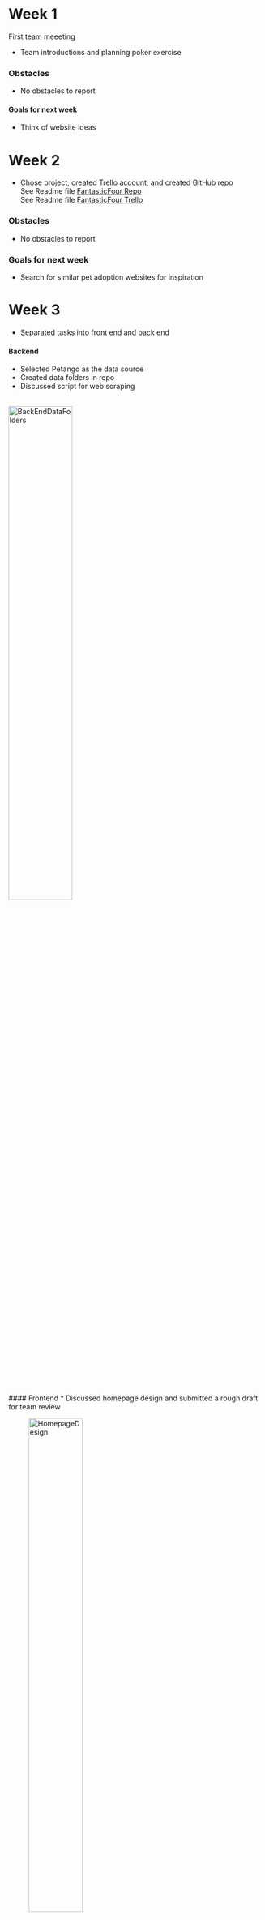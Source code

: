 # Week 1
First team meeeting
* Team introductions and planning poker exercise

### Obstacles
* No obstacles to report

#### Goals for next week
* Think of website ideas

# Week 2
* Chose project, created Trello account, and created GitHub repo
<br> See Readme file [FantasticFour Repo](https://github.com/Fantastic4Project3308/PetRescue)
<br> See Readme file [FantasticFour Trello](https://trello.com/w/fantasticfour82)

### Obstacles
* No obstacles to report

### Goals for next week
* Search for similar pet adoption websites for inspiration

# Week 3
* Separated tasks into front end and back end

#### Backend
* Selected Petango as the data source
* Created data folders in repo
* Discussed script for web scraping
<br>
<img src="BackEndDataFolders.png" alt="BackEndDataFolders" WIDTH=50% ALIGH="LEFT"/>
<br>
#### Frontend
* Discussed homepage design and submitted a rough draft for team review
<br>
<figure width=100%>
<img src="HomepageDesign.png" alt="HomepageDesign" WIDTH=50%/></figure>
<br>
<figure width=100%></figure>
### Obstacles
* Seattle Humane website had latency issues with loading pet information which causes us to lose html text we scraped. The work around was switching to Petango.com for our data source.
* Frontend didn't have obstacles this week

### Goals for next week
* Create scripts for webscrapping
* Work on a listing of possible web pages based on research from other pet adoption websites

# Week 4
* Continued working on website design and website scrapping script
#### Backend
* Completed 3 scripts to scrape Petango
<figure width=100%>
<img src="WebScraping.png" alt="WebScraping" WIDTH=50%/></figure>
<figure width=100%></figure>

* Stored HTML website data in dog directory. Screen shot below shows a sample of the website HTML files collected.
<figure width=100%>
<img src="AttributeHTML.png" alt="AttributeHTML" WIDTH=50%/></figure>
<br>
<figure width=100%></figure>

#### Frontend
* Created a listing of possible webpages that we'll discuss with the rest of the team during our stand up meeting 3/2. 
<figure width=100%>
<img src="WebpageIdeas.png" alt="WebpageIdeas" WIDTH=50%/></figure>
<br>
<figure width=100%></figure>
### Obstacles
#### Backend
* Backend didn't have obstacles this week

#### Frontend
* We'll need to consider what data is available and if the webpages are feasible.

### Goals for next week
#### Backend
* Create script to cycle through html files and use pet attributes script to generate attribute files for each animal
* Work with front end to finalize attributes list and complete final edits to web scrapping script

#### Frontend
* Continue designing webpages and how to hyperlink them together (use wix.com if possible)
* Work toward completion of milestone 4
* 


# Week 5
#### Backend
* Created data from cat and dog html and generated ~ 50 files in cat and dog data folders

#### Frontend
* Created a layout design on wix as inspiration
* Created mock up of webpages: home, dog, cat, about us, animal bio, buttons, animal adoption form, and how these pages and buttons would link together
* Worked on project milestone 4 and created parameters for pages
<br>
<img src="Wk5_FrontEnd.png" alt="Wk5FrontEnd" WIDTH=50% ALIGH="LEFT"/>
<br>
<br>

#### Goals for next week
* Finalize sprint
* Discuss next sprint goals for the following week

### Obstacles
* Front and backend did not experience obstacles this week

# Week 6 (Start of new Sprint)
Sprint was finalized and milestone 4 was completed. 

This week, we discussed milestone 5 and decided that it will be completed during our 4/5 meeting as a team.

We also discussed what we'd like to accomplish during this new sprint as detailed below. We expect to have this sprint completed by 4/7.
#### Frontend
* Create css and HTML pages. We split this task up between team members to allow for full team participation.
<br>
<img src="Wk6_FrontEnd.png" alt="Wk6FrontEnd" WIDTH=50% ALIGH="LEFT"/>
<br>
<br>
#### Backend
* Create files to rrender web pages with flask.
<br>
<img src="Wk6_BackEnd.png" alt="Wk6BackEnd" WIDTH=50% ALIGH="LEFT"/>
<br>
<br>

#### Goals for next week
* Continue working on current sprint

### Obstacles
* Front and backend did not experience obstacles this week

# Week 7
#### Frontend
* Completed/ work-in-progress html pages of Homepage, AdaptionForm, AboutUs, CatPage, and DogPage
* Discussed how html, css, and javascript files would be structured for the website.
<br>
<img src="Wk7_FrontEnd.png" alt="Wk7FrontEnd" WIDTH=50% ALIGH="LEFT"/>
<br>

#### Backend
* Continue working on current sprint.
* Created Furever.py file and necessary routes.
<br>
<img src="Wk7_BackEnd.png" alt="Wk7BackEnd" WIDTH=50% ALIGH="LEFT"/>
<br>
<br>

#### Goals for next week
* Discuss and complete Milestone 5 on Wednesday April 5th
* Continue working on the html drafts and backend
* Work together on css and other files on April 7th 2023.

### Obstacles
* Front and backend did not experience obstacles this week

# Week 12
#### Frontend
* Completed/ work-in-progress html pages of Homepage, AdaptionForm, AboutUs, CatPage, and DogPage
* Discussed how html, css, and javascript files would be structured for the website.
<br>
<img src="Wk7_FrontEnd.png" alt="Wk7FrontEnd" WIDTH=50% ALIGH="LEFT"/>
<br>

#### Backend
* Worked out and uploaded the SQL Design markdown file onto the repo. [SQL_TESTING.md](https://github.com/Fantastic4Project3308/PetRescue/blob/main/SQL_TESTING.md).
<br>
<img src="sql_design.JPG" alt="Wk12BackEnd" WIDTH=50% ALIGH="LEFT"/>
<br>
<br>

#### Goals for next week
* Continue working on the html drafts and backend
* Work together on css and other files on April 7th 2023.

### Obstacles
* 
